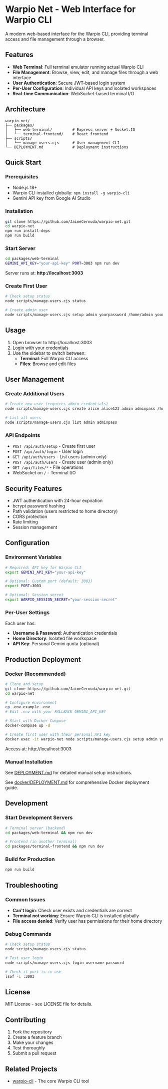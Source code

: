 # Warpio Net - Web Interface for Warpio CLI

A modern web-based interface for the Warpio CLI, providing terminal access and file management through a browser.

## Features

- **Web Terminal**: Full terminal emulator running actual Warpio CLI
- **File Management**: Browse, view, edit, and manage files through a web interface
- **User Authentication**: Secure JWT-based login system
- **Per-User Configuration**: Individual API keys and isolated workspaces
- **Real-time Communication**: WebSocket-based terminal I/O

## Architecture

```
warpio-net/
├── packages/
│   ├── web-terminal/         # Express server + Socket.IO
│   └── terminal-frontend/    # React frontend
├── scripts/
│   └── manage-users.cjs      # User management CLI
└── DEPLOYMENT.md             # Deployment instructions
```

## Quick Start

### Prerequisites

- Node.js 18+ 
- Warpio CLI installed globally: `npm install -g warpio-cli`
- Gemini API key from Google AI Studio

### Installation

```bash
git clone https://github.com/JaimeCernuda/warpio-net.git
cd warpio-net
npm run install-deps
npm run build
```

### Start Server

```bash
cd packages/web-terminal
GEMINI_API_KEY="your-api-key" PORT=3003 npm run dev
```

Server runs at: **http://localhost:3003**

### Create First User

```bash
# Check setup status
node scripts/manage-users.cjs status

# Create admin user
node scripts/manage-users.cjs setup admin yourpassword /home/admin your-api-key
```

## Usage

1. Open browser to http://localhost:3003
2. Login with your credentials
3. Use the sidebar to switch between:
   - **Terminal**: Full Warpio CLI access
   - **Files**: Browse and edit files

## User Management

### Create Additional Users

```bash
# Create new user (requires admin credentials)
node scripts/manage-users.cjs create alice alice123 admin adminpass /home/alice alice-api-key

# List all users
node scripts/manage-users.cjs list admin adminpass
```

### API Endpoints

- `POST /api/auth/setup` - Create first user
- `POST /api/auth/login` - User login
- `GET /api/auth/users` - List users (admin only)
- `POST /api/auth/users` - Create user (admin only)
- `GET /api/files/*` - File operations
- WebSocket on `/` - Terminal I/O

## Security Features

- JWT authentication with 24-hour expiration
- bcrypt password hashing
- Path validation (users restricted to home directory)
- CORS protection
- Rate limiting
- Session management

## Configuration

### Environment Variables

```bash
# Required: API key for Warpio CLI
export GEMINI_API_KEY="your-api-key"

# Optional: Custom port (default: 3003)
export PORT=3003

# Optional: Session secret
export WARPIO_SESSION_SECRET="your-session-secret"
```

### Per-User Settings

Each user has:
- **Username & Password**: Authentication credentials
- **Home Directory**: Isolated file workspace
- **API Key**: Personal Gemini quota (optional)

## Production Deployment

### Docker (Recommended)

```bash
# Clone and setup
git clone https://github.com/JaimeCernuda/warpio-net.git
cd warpio-net

# Configure environment
cp .env.example .env
# Edit .env with your FALLBACK GEMINI_API_KEY

# Start with Docker Compose
docker-compose up -d

# Create first user with their personal API key
docker exec -it warpio-net node scripts/manage-users.cjs setup admin yourpassword /workspaces/admin YOUR_PERSONAL_API_KEY
```

Access at: http://localhost:3003

### Manual Installation

See [DEPLOYMENT.md](DEPLOYMENT.md) for detailed manual setup instructions.

See [docker/DEPLOYMENT.md](docker/DEPLOYMENT.md) for comprehensive Docker deployment guide.

## Development

### Start Development Servers

```bash
# Terminal server (backend)
cd packages/web-terminal && npm run dev

# Frontend (in another terminal)
cd packages/terminal-frontend && npm run dev
```

### Build for Production

```bash
npm run build
```

## Troubleshooting

### Common Issues

- **Can't login**: Check user exists and credentials are correct
- **Terminal not working**: Ensure Warpio CLI is installed globally
- **File access denied**: Verify user has permissions for their home directory

### Debug Commands

```bash
# Check setup status
node scripts/manage-users.cjs status

# Test user login
node scripts/manage-users.cjs login username password

# Check if port is in use
lsof -i :3003
```

## License

MIT License - see LICENSE file for details.

## Contributing

1. Fork the repository
2. Create a feature branch
3. Make your changes
4. Test thoroughly
5. Submit a pull request

## Related Projects

- [warpio-cli](https://github.com/JaimeCernuda/warpio-cli) - The core Warpio CLI tool
